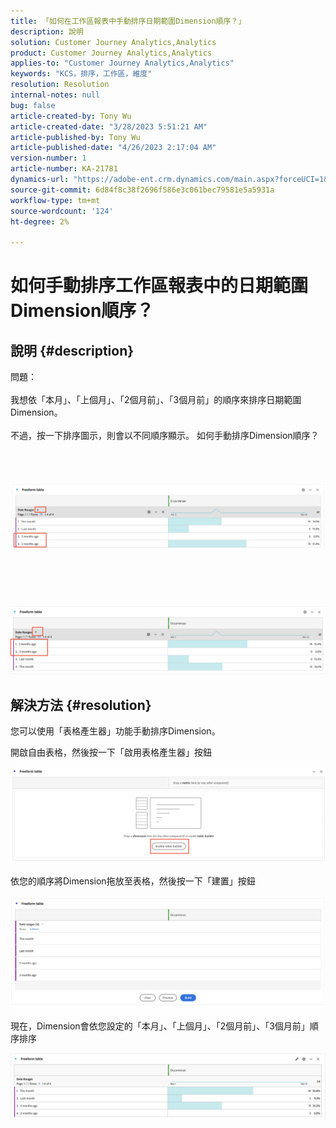 ```yaml
---
title: 「如何在工作區報表中手動排序日期範圍Dimension順序？」
description: 說明
solution: Customer Journey Analytics,Analytics
product: Customer Journey Analytics,Analytics
applies-to: "Customer Journey Analytics,Analytics"
keywords: "KCS，排序，工作區，維度"
resolution: Resolution
internal-notes: null
bug: false
article-created-by: Tony Wu
article-created-date: "3/28/2023 5:51:21 AM"
article-published-by: Tony Wu
article-published-date: "4/26/2023 2:17:04 AM"
version-number: 1
article-number: KA-21781
dynamics-url: "https://adobe-ent.crm.dynamics.com/main.aspx?forceUCI=1&pagetype=entityrecord&etn=knowledgearticle&id=f9282590-2ccd-ed11-b597-6045bd006793"
source-git-commit: 6d84f8c38f2696f586e3c061bec79581e5a5931a
workflow-type: tm+mt
source-wordcount: '124'
ht-degree: 2%

---
```


# 如何手動排序工作區報表中的日期範圍Dimension順序？

## 說明 {#description}

問題：
<br> 
<br>我想依「本月」、「上個月」、「2個月前」、「3個月前」的順序來排序日期範圍Dimension。<br><br>不過，按一下排序圖示，則會以不同順序顯示。 如何手動排序Dimension順序？<br><br>
<br> <br><br>![](assets/___cf0914a3-30cd-ed11-b597-6045bd006793___.png)<br><br> <br><br> <br><br>![](assets/___d10914a3-30cd-ed11-b597-6045bd006793___.png)

## 解決方法 {#resolution}


您可以使用「表格產生器」功能手動排序Dimension。

開啟自由表格，然後按一下「啟用表格產生器」按鈕

![](assets/d4eda136-2fcd-ed11-b597-6045bd006793.png)

依您的順序將Dimension拖放至表格，然後按一下「建置」按鈕

![](assets/69497031-30cd-ed11-b597-6045bd006793.png)

現在，Dimension會依您設定的「本月」、「上個月」、「2個月前」、「3個月前」順序排序

![](assets/efb1744a-30cd-ed11-b597-6045bd006793.png)
